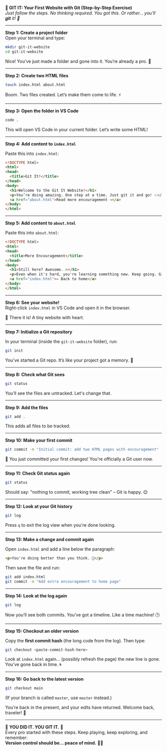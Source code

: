 **🧪 GIT IT: Your First Website with Git (Step-by-Step Exercise)**  
*Just follow the steps. No thinking required. You got this. Or rather… you'll **git** it! 💪*

---

**Step 1: Create a project folder**  
Open your terminal and type:

```bash
mkdir git-it-website
cd git-it-website
```

Nice! You’ve just made a folder and gone into it. You’re already a pro. 🐣

---

**Step 2: Create two HTML files**

```bash
touch index.html about.html
```

Boom. Two files created. Let’s make them come to life. ⚡

---

**Step 3: Open the folder in VS Code**

```bash
code .
```

This will open VS Code in your current folder. Let’s write some HTML!

---

**Step 4: Add content to `index.html`**

Paste this into `index.html`:

```html
<!DOCTYPE html>
<html>
<head>
  <title>Git It!</title>
</head>
<body>
  <h1>Welcome to the Git It Website!</h1>
  <p>You’re doing amazing. One step at a time. Just git it and go! 💥</p>
  <a href="about.html">Read more encouragement →</a>
</body>
</html>
```

---

**Step 5: Add content to `about.html`**

Paste this into `about.html`:

```html
<!DOCTYPE html>
<html>
<head>
  <title>More Encouragement</title>
</head>
<body>
  <h1>Still here? Awesome. 🔥</h1>
  <p>Even when it's hard, you're learning something new. Keep going. Git is your friend. 🐱‍💻</p>
  <a href="index.html">← Back to home</a>
</body>
</html>
```

---

**Step 6: See your website!**  
Right-click `index.html` in VS Code and open it in the browser.

🎉 There it is! A tiny website with heart.

---

**Step 7: Initialize a Git repository**

In your terminal (inside the `git-it-website` folder), run:

```bash
git init
```

You’ve started a Git repo. It’s like your project got a memory. 🧠

---

**Step 8: Check what Git sees**

```bash
git status
```

You’ll see the files are untracked. Let's change that.

---

**Step 9: Add the files**

```bash
git add .
```

This adds all files to be tracked.

---

**Step 10: Make your first commit**

```bash
git commit -m "Initial commit: add two HTML pages with encouragement"
```

👏 You just committed your first changes! You're officially a Git user now.

---

**Step 11: Check Git status again**

```bash
git status
```

Should say: "nothing to commit, working tree clean" – Git is happy. 😌

---

**Step 12: Look at your Git history**

```bash
git log
```

Press `q` to exit the log view when you're done looking.

---

**Step 13: Make a change and commit again**

Open `index.html` and add a line below the paragraph:

```html
<p>You're doing better than you think. 🌈</p>
```

Then save the file and run:

```bash
git add index.html
git commit -m "Add extra encouragement to home page"
```

---

**Step 14: Look at the log again**

```bash
git log
```

Now you’ll see both commits. You’ve got a timeline. Like a time machine! 🕒

---

**Step 15: Checkout an older version**

Copy the **first commit hash** (the long code from the log). Then type:

```bash
git checkout <paste-commit-hash-here>
```

Look at `index.html` again… (possibly refresh the page) the new line is gone. You’ve gone back in time. 🌀

---

**Step 16: Go back to the latest version**

```bash
git checkout main
```

(If your branch is called `master`, use `master` instead.)

You’re back in the present, and your edits have returned. Welcome back, traveler! 🧳

---

🎉 **YOU DID IT. YOU GIT IT.** 🎉  
Every pro started with these steps. Keep playing, keep exploring, and remember:  
**Version control should be... peace of mind.** 🧘‍♀️

